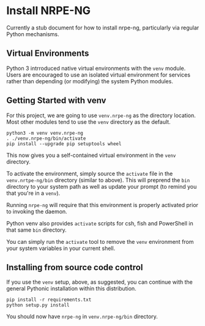 # Install NRPE-NG

Currently a stub document for how to install nrpe-ng, particularly via
regular Python mechanisms.

## Virtual Environments

Python 3 intrroduced native virtual environments with the `venv`
module. Users are encouraged to use an isolated virtual environment
for services rather than depending (or modifying) the system Python
modules.

## Getting Started with venv

For this project, we are going to use `venv.nrpe-ng` as the directory
location. Most other modules tend to use the `venv` directory as the
default.

    python3 -m venv venv.nrpe-ng
    . ./venv.nrpe-ng/bin/activate
    pip install --upgrade pip setuptools wheel

This now gives you a self-contained virtual environment in the `venv`
directory.

To activate the environment, simply source the `activate` file in the
`venv.nrtpe-ng/bin` directory (similar to above). This will preprend
the `bin` directory to your system path as well as update your prompt
(to remind you that you're in a `venv`).

Running `nrpe-ng` will require that this environment is properly
activated prior to invoking the daemon.

Python venv also provides `activate` scripts for csh, fish and
PowerShell in that same `bin` directory.

You can simply run the `activate` tool to remove the `venv` environment
from your system variables in your current shell.


## Installing from source code control

If you use the `venv` setup, above, as suggested, you can continue with
the general Pythonic installation within this distribution.

    pip install -r requirements.txt
    python setup.py install

You should now have `nrpe-ng` in `venv.nrpe-ng/bin` directory.

